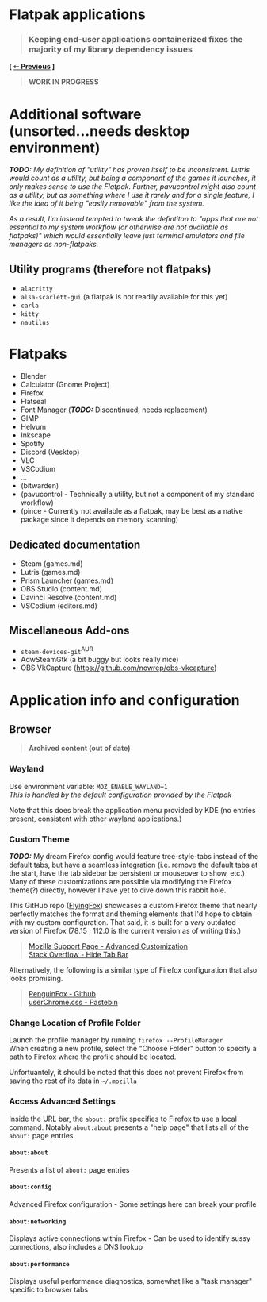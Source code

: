# Flatpak applications
> ### Keeping end-user applications containerized fixes the majority of my library dependency issues

**\[ [⇽ Previous](./06b-hyprland.md) \]**  

> **WORK IN PROGRESS**

# Additional software (unsorted...needs desktop environment)
_**TODO:** My definition of "utility" has proven itself to be inconsistent. Lutris would count as a utility, but being a component of the games it launches, it only makes sense to use the Flatpak. Further, pavucontrol might also count as a utility, but as something where I use it rarely and for a single feature, I like the idea of it being "easily removable" from the system._

_As a result, I'm instead tempted to tweak the defintiton to "apps that are not essential to my system workflow (or otherwise are not available as flatpaks)" which would essentially leave just terminal emulators and file managers as non-flatpaks._

## Utility programs (therefore not flatpaks)
- `alacritty`
- `alsa-scarlett-gui` (a flatpak is not readily available for this yet)
- `carla`
- `kitty`
- `nautilus`

# Flatpaks
- Blender
- Calculator (Gnome Project)
- Firefox
- Flatseal
- Font Manager (_**TODO:**_ Discontinued, needs replacement)
- GIMP
- Helvum
- Inkscape
- Spotify
- Discord (Vesktop)
- VLC
- VSCodium
- ...
- (bitwarden)
- (pavucontrol - Technically a utility, but not a component of my standard workflow)
- (pince - Currently not available as a flatpak, may be best as a native package since it depends on memory scanning)

## Dedicated documentation
- Steam (games.md)
- Lutris (games.md)
- Prism Launcher (games.md)
- OBS Studio (content.md)
- Davinci Resolve (content.md)
- VSCodium (editors.md)

## Miscellaneous Add-ons
- `steam-devices-git`<sup>AUR</sup>
- AdwSteamGtk (a bit buggy but looks really nice)
- OBS VkCapture (https://github.com/nowrep/obs-vkcapture)

# Application info and configuration
## Browser
> **Archived content (out of date)**

### Wayland
Use environment variable: `MOZ_ENABLE_WAYLAND=1`  
_This is handled by the default configuration provided by the Flatpak_  

Note that this does break the application menu provided by KDE (no entries present, consistent with other wayland applications.)  

### Custom Theme
_**TODO:**_ My dream Firefox config would feature tree-style-tabs instead of the default tabs, but have a seamless integration (i.e. remove the default tabs at the start, have the tab sidebar be persistent or mouseover to show, etc.) Many of these customizations are possible via modifying the Firefox theme(?) directly, however I have yet to dive down this rabbit hole.  

This GitHub repo ([FlyingFox](https://github.com/akshat46/FlyingFox)) showcases a custom Firefox theme that nearly perfectly matches the format and theming elements that I'd hope to obtain with my custom configuration. That said, it is built for a _very_ outdated version of Firefox (78.15 ; 112.0 is the current version as of writing this.)  
> [Mozilla Support Page - Advanced Customization](https://support.mozilla.org/en-US/kb/contributors-guide-firefox-advanced-customization)  
> [Stack Overflow - Hide Tab Bar](https://superuser.com/questions/1268732/how-to-hide-tab-bar-tabstrip-in-firefox-57-quantum)  

Alternatively, the following is a similar type of Firefox configuration that also looks promising.

> [PenguinFox - Github](https://github.com/p3nguin-kun/penguinFox)  
> [userChrome.css - Pastebin](https://pastebin.com/PDL0h2KR)  

### Change Location of Profile Folder
Launch the profile manager by running `firefox --ProfileManager`  
When creating a new profile, select the "Choose Folder" button to specify a path to Firefox where the profile should be located.  

Unfortuantely, it should be noted that this does not prevent Firefox from saving the rest of its data in `~/.mozilla`  

### Access Advanced Settings
Inside the URL bar, the `about:` prefix specifies to Firefox to use a local command. Notably `about:about` presents a "help page" that lists all of the `about:` page entries.  

#### `about:about`
Presents a list of `about:` page entries  

#### `about:config`
Advanced Firefox configuration - Some settings here can break your profile  

#### `about:networking`
Displays active connections within Firefox - Can be used to identify sussy connections, also includes a DNS lookup  

#### `about:performance`
Displays useful performance diagnostics, somewhat like a "task manager" specific to browser tabs  
